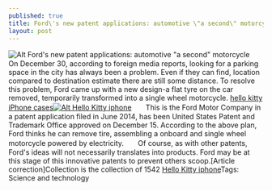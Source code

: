 ```yaml
---
published: true
title: Ford\'s new patent applications: automotive \"a second\" motorcycle
layout: post
---
```

![Alt Ford\'s new patent applications: automotive \"a second\" motorcycle](https://c2.staticflickr.com/2/1693/24061639025_56c5e47343_z.jpg)　　On December 30, according to foreign media reports, looking for a parking space in the city has always been a problem. Even if they can find, location compared to destination estimate there are still some distance. To resolve this problem, Ford came up with a new design-a flat tyre on the car removed, temporarily transformed into a single wheel motorcycle. [hello kitty iPhone cases](http://www.bizjournals.com/orlando/blog/2015/06/hello-kitty-store-coming-to-universal-orlando.html)[![Alt Hello Kitty iphone](http://www.nodcase.com/images/large/i6/hello_kitty_i61613_lrg.jpg)](http://www.nodcase.com/hello-kitty-silicone-iphone-6-case-with-pearl-pendant-pink-p-4356.html)　　This is the Ford Motor Company in a patent application filed in June 2014, has been United States Patent and Trademark Office approved on December 15. According to the above plan, Ford thinks he can remove tire, assembling a onboard and single wheel motorcycle powered by electricity.　　Of course, as with other patents, Ford\'s ideas will not necessarily translates into products. Ford may be at this stage of this innovative patents to prevent others scoop.[Article correction]Collection is the collection of 1542 [Hello Kitty iphone](http://www.nodcase.com/hello-kitty-silicone-iphone-6-case-with-pearl-pendant-pink-p-4356.html)Tags: Science and technology